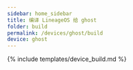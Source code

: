 ```yaml
---
sidebar: home_sidebar
title: 编译 LineageOS 给 ghost
folder: build
permalink: /devices/ghost/build
device: ghost
---
```

{% include templates/device_build.md %}
